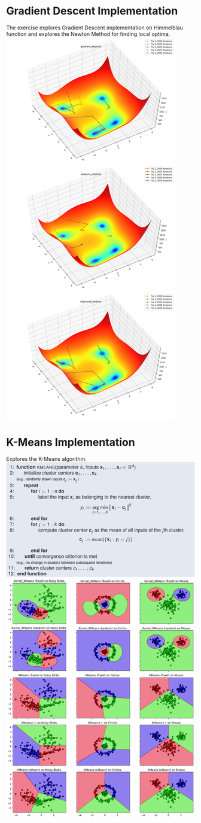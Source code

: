 # Gradient Descent Implementation
The exercise explores Gradient Descent implementation on Himmelblau function and explores the Newton Method for finding local optima. 
![GD](gd.png)
# K-Means Implementation
Explores the K-Means algorithm.
![Pseudocode](pseudocode.png)
![KMeans](k-means.png)
